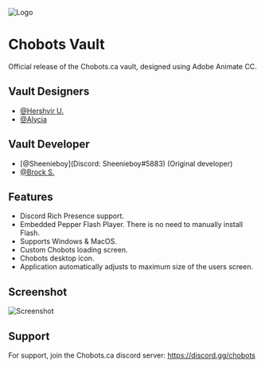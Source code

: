 ![Logo](https://i.imgur.com/fiMqS9M.png)

# Chobots Vault

Official release of the Chobots.ca vault, designed using Adobe Animate CC. 


## Vault Designers
 - [@Hershvir U.](https://www.instagram.com/hershvir/?hl=en)
 - [@Alycia](https://www.instagram.com/alychatart)

## Vault Developer
 - [@Sheenieboy](Discord: Sheenieboy#5883) (Original developer)
 - [@Brock S.](http://www.rmtt.icu/)


## Features

- Discord Rich Presence support.
- Embedded Pepper Flash Player. There is no need to manually install Flash.
- Supports Windows & MacOS.
- Custom Chobots loading screen.
- Chobots desktop icon.
- Application automatically adjusts to maximum size of the users screen.



## Screenshot

![Screenshot](https://imgur.com/7V9SAR0)



## Support

For support, join the Chobots.ca discord server: https://discord.gg/chobots

